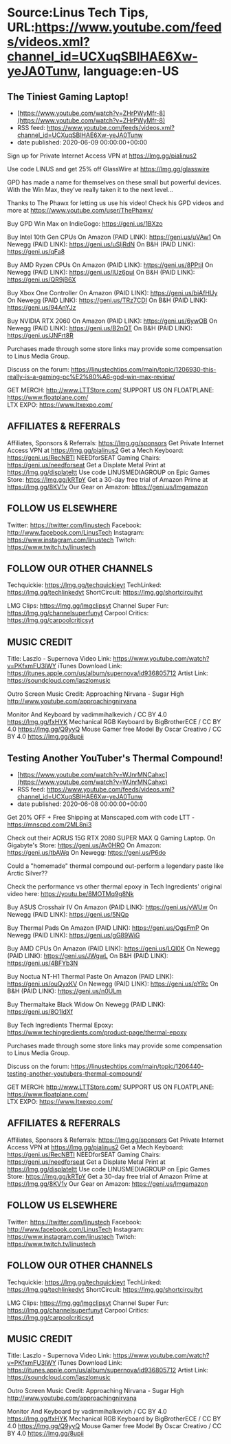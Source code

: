 # Source:Linus Tech Tips, URL:https://www.youtube.com/feeds/videos.xml?channel_id=UCXuqSBlHAE6Xw-yeJA0Tunw, language:en-US

## The Tiniest Gaming Laptop!
 - [https://www.youtube.com/watch?v=ZHrPWyMfr-8](https://www.youtube.com/watch?v=ZHrPWyMfr-8)
 - RSS feed: https://www.youtube.com/feeds/videos.xml?channel_id=UCXuqSBlHAE6Xw-yeJA0Tunw
 - date published: 2020-06-09 00:00:00+00:00

Sign up for Private Internet Access VPN at https://lmg.gg/pialinus2

Use code LINUS and get 25% off GlassWire at https://lmg.gg/glasswire

GPD has made a name for themselves on these small but powerful devices. With the Win Max, they've really taken it to the next level...

Thanks to The Phawx for letting us use his video! Check his GPD videos and more at https://www.youtube.com/user/ThePhawx/

Buy GPD Win Max on IndieGogo: https://geni.us/1BXzo

Buy Intel 10th Gen CPUs
On Amazon (PAID LINK): https://geni.us/uVAw1
On Newegg (PAID LINK): https://geni.us/uSljRdN
On B&H (PAID LINK): https://geni.us/qFa8

Buy AMD Ryzen CPUs
On Amazon (PAID LINK): https://geni.us/8PPtjl
On Newegg (PAID LINK): https://geni.us/IUz6puI
On B&H (PAID LINK): https://geni.us/QR9jB6X

Buy Xbox One Controller
On Amazon (PAID LINK): https://geni.us/biAfHUy
On Newegg (PAID LINK): https://geni.us/TRz7CDI
On B&H (PAID LINK): https://geni.us/94AnYJz

Buy NVIDIA RTX 2060
On Amazon (PAID LINK): https://geni.us/6ywOB
On Newegg (PAID LINK): https://geni.us/B2nQT
On B&H (PAID LINK): https://geni.us/JNFrt8R

Purchases made through some store links may provide some compensation to Linus Media Group.

Discuss on the forum: https://linustechtips.com/main/topic/1206930-this-really-is-a-gaming-pc%E2%80%A6-gpd-win-max-review/


GET MERCH: http://www.LTTStore.com/
SUPPORT US ON FLOATPLANE: https://www.floatplane.com/  
LTX EXPO: https://www.ltxexpo.com/   

AFFILIATES & REFERRALS
---------------------------------------------------
Affiliates, Sponsors & Referrals: https://lmg.gg/sponsors
Get Private Internet Access VPN at https://lmg.gg/pialinus2
Get a Mech Keyboard: https://geni.us/RecNBTI
NEEDforSEAT Gaming Chairs: https://geni.us/needforseat
Get a Displate Metal Print at https://lmg.gg/displateltt
Use code LINUSMEDIAGROUP on Epic Games Store: https://lmg.gg/kRTpY
Get a 30-day free trial of Amazon Prime at https://lmg.gg/8KV1v
Our Gear on Amazon: https://geni.us/lmgamazon
 
FOLLOW US ELSEWHERE
---------------------------------------------------  
Twitter: https://twitter.com/linustech
Facebook: http://www.facebook.com/LinusTech
Instagram: https://www.instagram.com/linustech
Twitch: https://www.twitch.tv/linustech

FOLLOW OUR OTHER CHANNELS
---------------------------------------------------  
Techquickie: https://lmg.gg/techquickieyt
TechLinked: https://lmg.gg/techlinkedyt
ShortCircuit: https://lmg.gg/shortcircuityt

LMG Clips: https://lmg.gg/lmgclipsyt
Channel Super Fun: https://lmg.gg/channelsuperfunyt
Carpool Critics: https://lmg.gg/carpoolcriticsyt

MUSIC CREDIT
---------------------------------------------------  
Title: Laszlo - Supernova
Video Link: https://www.youtube.com/watch?v=PKfxmFU3lWY
iTunes Download Link: https://itunes.apple.com/us/album/supernova/id936805712
Artist Link: https://soundcloud.com/laszlomusic

Outro Screen Music Credit: Approaching Nirvana - Sugar High http://www.youtube.com/approachingnirvana

Monitor And Keyboard by vadimmihalkevich / CC BY 4.0 https://lmg.gg/fxHYK 
Mechanical RGB Keyboard by BigBrotherECE / CC BY 4.0 https://lmg.gg/Q9yyQ 
Mouse Gamer free Model By Oscar Creativo / CC BY 4.0 https://lmg.gg/8upii

## Testing Another YouTuber's Thermal Compound!
 - [https://www.youtube.com/watch?v=WJnrMNCahxc](https://www.youtube.com/watch?v=WJnrMNCahxc)
 - RSS feed: https://www.youtube.com/feeds/videos.xml?channel_id=UCXuqSBlHAE6Xw-yeJA0Tunw
 - date published: 2020-06-08 00:00:00+00:00

Get 20% OFF + Free Shipping at Manscaped.com with code LTT - https://mnscpd.com/2ML8ni3

Check out their AORUS 15G RTX 2080 SUPER MAX Q Gaming Laptop.
On Gigabyte's Store: https://geni.us/Av0HRO
On Amazon: https://geni.us/tbAWq
On Newegg: https://geni.us/P6do

Could a "homemade" thermal compound out-perform a legendary paste like Arctic Silver??

Check the performance vs other thermal epoxy in Tech Ingredients' original video here:
https://youtu.be/8MOTMq9g8Nk

Buy ASUS Crosshair IV
On Amazon (PAID LINK): https://geni.us/yWUw
On Newegg (PAID LINK): https://geni.us/5NQp

Buy Thermal Pads
On Amazon (PAID LINK): https://geni.us/OgsFmP
On Newegg (PAID LINK): https://geni.us/gG89WiG

Buy AMD CPUs
On Amazon (PAID LINK): https://geni.us/LQl0K
On Newegg (PAID LINK): https://geni.us/JWgwL
On B&H (PAID LINK): https://geni.us/4BFYb3N

Buy Noctua NT-H1 Thermal Paste
On Amazon (PAID LINK): https://geni.us/ouQyxKV
On Newegg (PAID LINK): https://geni.us/pYRc
On B&H (PAID LINK): https://geni.us/n0ULm

Buy Thermaltake Black Widow
On Newegg (PAID LINK): https://geni.us/8O1IdXf

Buy Tech Ingredients Thermal Epoxy: https://www.techingredients.com/product-page/thermal-epoxy

Purchases made through some store links may provide some compensation to Linus Media Group.

Discuss on the forum: https://linustechtips.com/main/topic/1206440-testing-another-youtubers-thermal-compound/


GET MERCH: http://www.LTTStore.com/
SUPPORT US ON FLOATPLANE: https://www.floatplane.com/  
LTX EXPO: https://www.ltxexpo.com/   

AFFILIATES & REFERRALS
---------------------------------------------------
Affiliates, Sponsors & Referrals: https://lmg.gg/sponsors
Get Private Internet Access VPN at https://lmg.gg/pialinus2
Get a Mech Keyboard: https://geni.us/RecNBTI
NEEDforSEAT Gaming Chairs: https://geni.us/needforseat
Get a Displate Metal Print at https://lmg.gg/displateltt
Use code LINUSMEDIAGROUP on Epic Games Store: https://lmg.gg/kRTpY
Get a 30-day free trial of Amazon Prime at https://lmg.gg/8KV1v
Our Gear on Amazon: https://geni.us/lmgamazon
 
FOLLOW US ELSEWHERE
---------------------------------------------------  
Twitter: https://twitter.com/linustech
Facebook: http://www.facebook.com/LinusTech
Instagram: https://www.instagram.com/linustech
Twitch: https://www.twitch.tv/linustech

FOLLOW OUR OTHER CHANNELS
---------------------------------------------------  
Techquickie: https://lmg.gg/techquickieyt
TechLinked: https://lmg.gg/techlinkedyt
ShortCircuit: https://lmg.gg/shortcircuityt

LMG Clips: https://lmg.gg/lmgclipsyt
Channel Super Fun: https://lmg.gg/channelsuperfunyt
Carpool Critics: https://lmg.gg/carpoolcriticsyt

MUSIC CREDIT
---------------------------------------------------  
Title: Laszlo - Supernova
Video Link: https://www.youtube.com/watch?v=PKfxmFU3lWY
iTunes Download Link: https://itunes.apple.com/us/album/supernova/id936805712
Artist Link: https://soundcloud.com/laszlomusic

Outro Screen Music Credit: Approaching Nirvana - Sugar High http://www.youtube.com/approachingnirvana

Monitor And Keyboard by vadimmihalkevich / CC BY 4.0 https://lmg.gg/fxHYK 
Mechanical RGB Keyboard by BigBrotherECE / CC BY 4.0 https://lmg.gg/Q9yyQ 
Mouse Gamer free Model By Oscar Creativo / CC BY 4.0 https://lmg.gg/8upii

